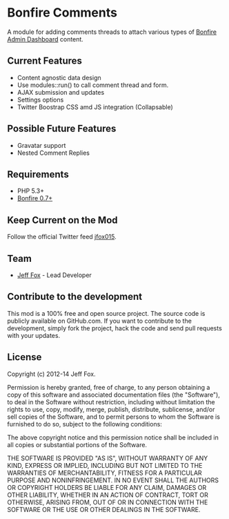 # Bonfire Comments

A module for adding comments threads to attach various types of [Bonfire Admin Dashboard](https://github.com/ci-bonfire/Bonfire) content.

## Current Features

- Content agnostic data design
- Use modules::run() to call comment thread and form.
- AJAX submission and updates
- Settings options
- Twitter Boostrap CSS amd JS integration (Collapsable)

## Possible Future Features

- Gravatar support
- Nested Comment Replies

## Requirements

- PHP 5.3+
- [Bonfire 0.7+](https://github.com/ci-bonfire/Bonfire)


## Keep Current on the Mod

Follow the official Twitter feed [jfox015](http://twitter.com/#!/jfox015).
  
## Team

- [Jeff Fox](http://www.aeoliandigital.com/) - Lead Developer

## Contribute to the development

This mod is a 100% free and open source project. The source code is publicly available on GitHub.com. If you want to contribute to the development, simply fork the project, hack the code and send pull requests with your updates.

## License

Copyright (c) 2012-14 Jeff Fox.

Permission is hereby granted, free of charge, to any person obtaining a copy
of this software and associated documentation files (the "Software"), to deal
in the Software without restriction, including without limitation the rights
to use, copy, modify, merge, publish, distribute, sublicense, and/or sell
copies of the Software, and to permit persons to whom the Software is
furnished to do so, subject to the following conditions:

The above copyright notice and this permission notice shall be included in
all copies or substantial portions of the Software.

THE SOFTWARE IS PROVIDED "AS IS", WITHOUT WARRANTY OF ANY KIND, EXPRESS OR
IMPLIED, INCLUDING BUT NOT LIMITED TO THE WARRANTIES OF MERCHANTABILITY,
FITNESS FOR A PARTICULAR PURPOSE AND NONINFRINGEMENT. IN NO EVENT SHALL THE
AUTHORS OR COPYRIGHT HOLDERS BE LIABLE FOR ANY CLAIM, DAMAGES OR OTHER
LIABILITY, WHETHER IN AN ACTION OF CONTRACT, TORT OR OTHERWISE, ARISING FROM,
OUT OF OR IN CONNECTION WITH THE SOFTWARE OR THE USE OR OTHER DEALINGS IN
THE SOFTWARE.
